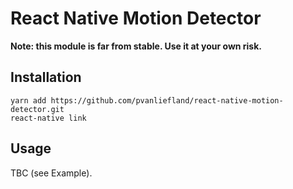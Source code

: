 React Native Motion Detector
============================

**Note: this module is far from stable. Use it at your own risk.**

Installation
------------

```shell
yarn add https://github.com/pvanliefland/react-native-motion-detector.git
react-native link
```

Usage
-----

TBC (see Example).
